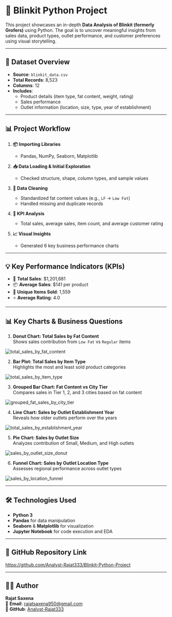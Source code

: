 # 🛒 Blinkit Python Project

This project showcases an in-depth **Data Analysis of Blinkit (formerly Grofers)** using Python. The goal is to uncover meaningful insights from sales data, product types, outlet performance, and customer preferences using visual storytelling.

---

## 📂 Dataset Overview

- **Source**: `blinkit_data.csv`
- **Total Records**: 8,523
- **Columns**: 12
- **Includes**:
  - Product details (item type, fat content, weight, rating)
  - Sales performance
  - Outlet information (location, size, type, year of establishment)

---

## 📊 Project Workflow

1. **📦 Importing Libraries**
   - Pandas, NumPy, Seaborn, Matplotlib

2. **📥 Data Loading & Initial Exploration**
   - Checked structure, shape, column types, and sample values

3. **🧹 Data Cleaning**
   - Standardized fat content values (e.g., `LF` → `Low Fat`)
   - Handled missing and duplicate records

4. **📌 KPI Analysis**
   - Total sales, average sales, item count, and average customer rating

5. **📈 Visual Insights**
   - Generated 6 key business performance charts

---

## 💡 Key Performance Indicators (KPIs)

- 🧾 **Total Sales**: $1,201,681  
- 📦 **Average Sales**: $141 per product  
- 🔢 **Unique Items Sold**: 1,559  
- ⭐ **Average Rating**: 4.0

---

## 📊 Key Charts & Business Questions

1. **Donut Chart: Total Sales by Fat Content**  
   Shows sales contribution from `Low Fat` vs `Regular` items

![total_sales_by_fat_content](https://github.com/user-attachments/assets/8a6738b0-6fc2-4d16-8745-265ffc1632a8)


2. **Bar Plot: Total Sales by Item Type**  
   Highlights the most and least sold product categories

![total_sales_by_item_type](https://github.com/user-attachments/assets/d1a5a928-92c4-499f-9e24-b26e55be4cb2)


3. **Grouped Bar Chart: Fat Content vs City Tier**  
   Compares sales in Tier 1, 2, and 3 cities based on fat content

![grouped_fat_sales_by_city_tier](https://github.com/user-attachments/assets/51aeff50-10b3-4af5-84cd-a0686c4c6f56)


4. **Line Chart: Sales by Outlet Establishment Year**  
   Reveals how older outlets perform over the years

![total_sales_by_establishment_year](https://github.com/user-attachments/assets/315e94c3-fa14-4e8e-b89d-cf3c60d049b4)


5. **Pie Chart: Sales by Outlet Size**  
   Analyzes contribution of Small, Medium, and High outlets

![sales_by_outlet_size_donut](https://github.com/user-attachments/assets/ae1e93d3-8c5e-41b5-ba6c-97f588ce8be3)


6. **Funnel Chart: Sales by Outlet Location Type**  
   Assesses regional performance across outlet types
   
![sales_by_location_funnel](https://github.com/user-attachments/assets/6dcdeb62-b8a8-4ee6-aba9-21cb9d10dc69)


---

## 🛠 Technologies Used

- **Python 3**
- **Pandas** for data manipulation
- **Seaborn** & **Matplotlib** for visualization
- **Jupyter Notebook** for code execution and EDA

---

## 🔗 GitHub Repository Link

https://github.com/Analyst-Rajat333/Blinkit-Python-Project

---

## 👨‍💻 Author

**Rajat Saxena**  
📧 **Email**: [rajatsaxena950@gmail.com](mailto:rajatsaxena950@gmail.com)  
🔗 **GitHub**: [Analyst-Rajat333](https://github.com/Analyst-Rajat333)

